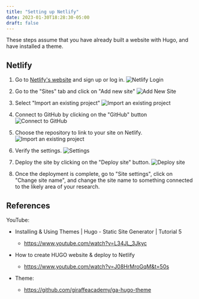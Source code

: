 ```yaml
---
title: "Setting up Netlify"
date: 2023-01-30T18:28:30-05:00
draft: false
---
```



These steps assume that you have already built a website with Hugo, and have installed a theme.

## Netlify

1. Go to [Netlify's website](https://netlify.com) and sign up or log in. ![Netlify Login](/images/screenshots/1_login.png)

2. Go to the "Sites" tab and click on "Add new site" ![Add New Site](/images/screenshots//2_site.png)

3. Select "Import an existing project" ![Import an existing project](/images/screenshots//3_existing-project.png)

4. Connect to GitHub by clicking on the "GitHub" button ![Connect to GitHub](/images/screenshots//4_github.png)

5. Choose the repository to link to your site on Netlify. ![Import an existing project](/images/screenshots//5_import.png)

6. Verify the settings. ![Settings](/images/screenshots//6_settings.png)

7. Deploy the site by clicking on the "Deploy site" button.
![Deploy site](/images/screenshots//7_deploy.png)

8. Once the deployment is complete, go to "Site settings", click on "Change site name", and change the site name to something connected to the likely area of your research.

## References

YouTube:

- Installing & Using Themes | Hugo - Static Site Generator | Tutorial 5

  - <https://www.youtube.com/watch?v=L34JL_3Jkyc>

- How to create HUGO website & deploy to Netlify

  - <https://www.youtube.com/watch?v=J08HrMroGqM&t=50s>

- Theme:

  - <https://github.com/giraffeacademy/ga-hugo-theme>
